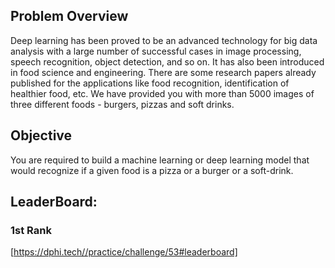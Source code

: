 ## Problem Overview
Deep learning has been proved to be an advanced technology for big data analysis with a large number of successful cases in image processing, speech recognition, object detection, and so on. It has also been introduced in food science and engineering. There are some research papers already published for the applications like food recognition, identification of healthier food, etc.
We have provided you with more than 5000 images of three different foods - burgers, pizzas and soft drinks.

## Objective
You are required to build a machine learning or deep learning model that would recognize if a given food is a pizza or a burger or a soft-drink.

## LeaderBoard:
### 1st Rank
[https://dphi.tech//practice/challenge/53#leaderboard]
